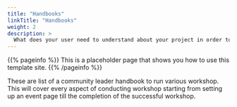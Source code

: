 ```yaml
---
title: "Handbooks"
linkTitle: "Handbooks"
weight: 2
description: >
  What does your user need to understand about your project in order to use it - or potentially contribute to it? 
---
```


{{% pageinfo %}}
This is a placeholder page that shows you how to use this template site.
{{% /pageinfo %}}

These are list of a community leader handbook to run various workshop. This will cover every aspect of conducting workshop starting from setting up an event page till the completion of the successful workshop.


